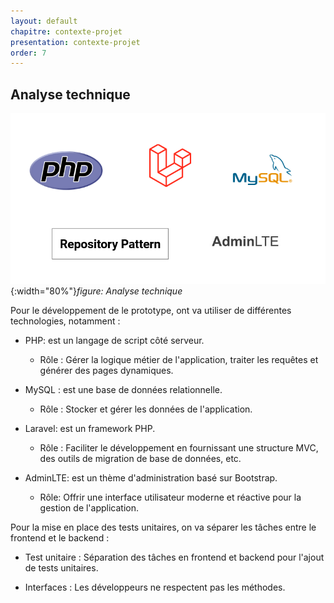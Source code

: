 ```yaml
---
layout: default
chapitre: contexte-projet
presentation: contexte-projet
order: 7
---
```


## Analyse technique

![Analyse-technique](./images/analyse-technique.png){:width="80%"}*figure: Analyse technique*

<!-- note -->

Pour le développement de le prototype, ont va utiliser de différentes technologies, notamment : 

- PHP: est un langage de script côté serveur.
    - Rôle : Gérer la logique métier de l'application, traiter les requêtes et générer des pages dynamiques.

- MySQL :  est une base de données relationnelle.
   - Rôle : Stocker et gérer les données de l'application.

- Laravel:  est un framework PHP.
   - Rôle : Faciliter le développement en fournissant une structure MVC, des outils de migration de base de données, etc.

- AdminLTE: est un thème d'administration basé sur Bootstrap.
    - Rôle: Offrir une interface utilisateur moderne et réactive pour la gestion de l'application.

Pour la mise en place des tests unitaires, on va séparer les tâches entre le frontend et le backend :

- Test unitaire : Séparation des tâches en frontend et backend pour l'ajout de tests unitaires.

- Interfaces : Les développeurs ne respectent pas les méthodes.

<!-- new slide -->
